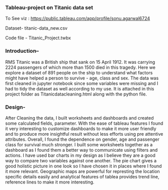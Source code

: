### Tableau-project on Titanic data set
To See viz : https://public.tableau.com/app/profile/sonu.agarwal6724

Dataset- titanic-data_new.csv

Code file - Titanic_Project.twbx

### Introduction–
RMS Titanic was a British ship that sank on 15 April 1912. It was carrying 2224 passengers of which more than 1500 died in this tragedy. Here we explore a dataset of 891 people on the ship to understand what factors might have helped a person to survive - age, class and sex. The data was first cleaned in jupyter notebook since some variables were missing and I had to tidy the dataset as well according to my use. It is attached in this project folder as Titanicdatacleaning.html along with the python file.

### Design- 
After Cleaning the data, I built worksheets and dashboards and created some calculated fields, parameter. With the ease of tableau features I found it very interesting to customize dashboards to make it more user friendly and to produce more insightful result without less efforts using pre attentive attributes.
Overall, I found the dependence on gender, age and passenger class for survival much stronger. I built some worksheets together as a dashboard as I found them a better way to communicate using filters and actions. I have used bar charts in my design as I believe they are a good way to compare two variables against one another. The pie chart gives a good holistic picture in one look so I have chosen it in places where I found it more relevant. Geographic maps are powerful for represting the location specific details easily and analytical features of tablea provides trend line, reference lines to make it more interesting.


